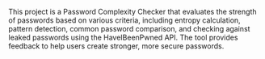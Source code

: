 This project is a Password Complexity Checker that evaluates the strength of passwords based on various criteria,
including entropy calculation, pattern detection, common password comparison,
and checking against leaked passwords using the HaveIBeenPwned API.
The tool provides feedback to help users create stronger, more secure passwords.
